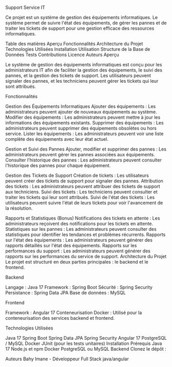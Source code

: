 Support Service IT

Ce projet est un système de gestion des équipements informatiques. Le système permet de suivre l'état des équipements, de gérer les pannes et de traiter les tickets de support pour une gestion efficace des ressources informatiques.

Table des matières
Aperçu
Fonctionnalités
Architecture du Projet
Technologies Utilisées
Installation
Utilisation
Structure de la Base de Données
Tests
Contributions
Licence
Auteurs
Aperçu


Le système de gestion des équipements informatiques est conçu pour les administrateurs IT afin de faciliter la gestion des équipements, le suivi des pannes, et la gestion des tickets de support. Les utilisateurs peuvent signaler des pannes, et les techniciens peuvent gérer les tickets qui leur sont attribués.

Fonctionnalités

Gestion des Équipements Informatiques
Ajouter des équipements : Les administrateurs peuvent ajouter de nouveaux équipements au système.
Modifier des équipements : Les administrateurs peuvent mettre à jour les informations des équipements existants.
Supprimer des équipements : Les administrateurs peuvent supprimer des équipements obsolètes ou hors service.
Lister les équipements : Les administrateurs peuvent voir une liste complète des équipements avec leur état actuel.

Gestion et Suivi des Pannes
Ajouter, modifier et supprimer des pannes : Les administrateurs peuvent gérer les pannes associées aux équipements.
Consulter l'historique des pannes : Les administrateurs peuvent consulter l'historique des pannes pour chaque équipement.

Gestion des Tickets de Support
Création de tickets : Les utilisateurs peuvent créer des tickets de support pour signaler des pannes.
Attribution des tickets : Les administrateurs peuvent attribuer des tickets de support aux techniciens.
Suivi des tickets : Les techniciens peuvent consulter et traiter les tickets qui leur sont attribués.
Suivi de l'état des tickets : Les utilisateurs peuvent suivre l'état de leurs tickets pour voir l'avancement de la résolution.

Rapports et Statistiques (Bonus)
Notifications des tickets en attente : Les administrateurs reçoivent des notifications pour les tickets en attente.
Statistiques sur les pannes : Les administrateurs peuvent consulter des statistiques pour identifier les tendances et problèmes récurrents.
Rapports sur l'état des équipements : Les administrateurs peuvent générer des rapports détaillés sur l'état des équipements.
Rapports sur les performances du support : Les administrateurs peuvent générer des rapports sur les performances du service de support.
Architecture du Projet
Le projet est structuré en deux parties principales : le backend et le frontend.

Backend

Langage : Java 17
Framework : Spring Boot
Sécurité : Spring Security
Persistance : Spring Data JPA
Base de données : MySQL

Frontend

Framework : Angular 17
Conteneurisation
Docker : Utilisé pour la conteneurisation des services backend et frontend.

Technologies Utilisées

Java 17
Spring Boot
Spring Data JPA
Spring Security
Angular 17
PostgreSQL / MySQL
Docker
JUnit (pour les tests unitaires)
Installation
Prérequis
Java 17
Node.js et npm
Docker
PostgreSQL ou MySQL
Backend
Clonez le dépôt :


Auteurs
Bahy Imane - Développeur Full Stack java/angular
